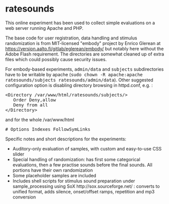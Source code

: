 # ratesounds
This online experiment has been used to collect simple evaluations on a web server running Apache and PHP.

The base code for user registration, data handling and stimulus randomization is from MIT-licensed "embody" project by Enrico Glerean at https://version.aalto.fi/gitlab/eglerean/embody/ but notably here without the Adobe Flash requirement. The directories are somewhat cleaned up of extra files which could possibly cause security issues.

For embody-based experiments, <tt>admin/data</tt> and <tt>subjects</tt> subdirectories have to be writable by apache (<tt>sudo chown -R apache:apache ratesounds/subjects ratesounds/admin/data</tt>). Other suggested configuration option is disabling directory browsing in httpd.conf, e.g. :
<pre>
&lt;Directory /var/www/html/ratesounds/subjects/&gt;
   Order Deny,allow
   Deny from all
&lt;/Directory&gt;
</pre>
and for the whole /var/www/html 
<pre>
# Options Indexes FollowSymLinks
</pre>

Specific notes and short descriptions for the experiments:

<ul>
  <li>Auditory-only evaluation of samples, with custom and easy-to-use CSS slider
  <li>Special handling of randomization: has first some categorical evaluations, then a few practise sounds before the final sounds. All portions have their own randomization
  <li>Some placeholder samples are included
  <li>Includes shell scripts for stimulus sound preparation under sample_processing using SoX http://sox.sourceforge.net/ : converts to unified format, adds silence, onset/offset ramps, repetition and mp3 conversion
</ul>
